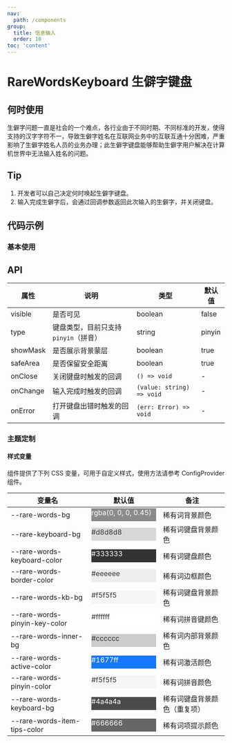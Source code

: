 ```yaml
---
nav:
  path: /components
group:
  title: 信息输入
  order: 10
toc: 'content'
---
```


# RareWordsKeyboard 生僻字键盘

<!-- <code src="../../docs/components/compatibility.tsx" inline="true"></code> -->

## 何时使用

生僻字问题一直是社会的一个难点，各行业由于不同时期、不同标准的开发，使得支持的汉字字符不一，导致生僻字姓名在互联网业务中的互联互通十分困难，严重影响了生僻字姓名人员的业务办理；此生僻字键盘能够帮助生僻字用户解决在计算机世界中无法输入姓名的问题。

## Tip

1. 开发者可以自己决定何时唤起生僻字键盘。
2. 输入完成生僻字后，会通过回调参数返回此次输入的生僻字，并关闭键盘。

## 代码示例

### 基本使用

<code src='../../demo/pages/RareWordsKeyboard/index'></code>

## API

| 属性     | 说明                                  | 类型                      | 默认值 |
| -------- | ------------------------------------- | ------------------------- | ------ |
| visible  | 是否可见                              | boolean                   | false  |
| type     | 键盘类型，目前只支持 `pinyin`（拼音） | string                    | pinyin |
| showMask | 是否展示背景蒙层                      | boolean                   | true   |
| safeArea | 是否保留安全距离                      | boolean                   | true   |
| onClose  | 关闭键盘时触发的回调                  | `() => void`              | -      |
| onChange | 输入完成时触发的回调                  | `(value: string) => void` | -      |
| onError  | 打开键盘出错时触发的回调              | `(err: Error) => void`    | -      |

### 主题定制

#### 样式变量

组件提供了下列 CSS 变量，可用于自定义样式，使用方法请参考 ConfigProvider 组件。

| 变量名                        | 默认值                                                                                                                    | 备注                         |
| ----------------------------- | ------------------------------------------------------------------------------------------------------------------------- | ---------------------------- |
| --rare-words-bg               | <div style="width: 150px; height: 30px; background-color: rgba(0, 0, 0, 0.45); color: #ffffff;">rgba(0, 0, 0, 0.45)</div> | 稀有词背景颜色               |
| --rare-keyboard-bg            | <div style="width: 150px; height: 30px; background-color: #d8d8d8; color: #333333;">#d8d8d8</div>                         | 稀有词键盘背景颜色           |
| --rare-words-keyboard-color   | <div style="width: 150px; height: 30px; background-color: #333333; color: #ffffff;">#333333</div>                         | 稀有词键盘颜色               |
| --rare-words-border-color     | <div style="width: 150px; height: 30px; background-color: #eeeeee; color: #333333;">#eeeeee</div>                         | 稀有词边框颜色               |
| --rare-words-kb-bg            | <div style="width: 150px; height: 30px; background-color: #f5f5f5; color: #333333;">#f5f5f5</div>                         | 稀有词键盘背景颜色           |
| --rare-words-pinyin-key-color | <div style="width: 150px; height: 30px; background-color: #ffffff; color: #333333;">#ffffff</div>                         | 稀有词拼音键颜色             |
| --rare-words-inner-bg         | <div style="width: 150px; height: 30px; background-color: #cccccc; color: #333333;">#cccccc</div>                         | 稀有词内部背景颜色           |
| --rare-words-active-color     | <div style="width: 150px; height: 30px; background-color: #1677ff; color: #ffffff;">#1677ff</div>                         | 稀有词激活颜色               |
| --rare-words-pinyin-color     | <div style="width: 150px; height: 30px; background-color: #f5f5f5; color: #333333;">#f5f5f5</div>                         | 稀有词拼音颜色               |
| --rare-words-keyboard-bg      | <div style="width: 150px; height: 30px; background-color: #4a4a4a; color: #ffffff;">#4a4a4a</div>                         | 稀有词键盘背景颜色（重复项） |
| --rare-words-item-tips-color  | <div style="width: 150px; height: 30px; background-color: #666666; color: #ffffff;">#666666</div>                         | 稀有词项提示颜色             |
